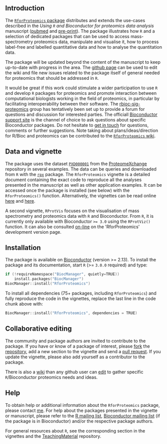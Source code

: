 ## Introduction

The
[`RforProteomics` package](http://www.bioconductor.org/packages/release/data/experiment/html/RforProteomics.html)
distributes and extends the use-cases described in the _Using `R` and
Bioconductor for proteomics data analysis_ manuscript
([pubmed](http://www.ncbi.nlm.nih.gov/pubmed/23692960) and
[pre-print](http://arxiv.org/abs/1305.6559)).  The package illustrates
how `R` and a selection of dedicated packages that can be used to
access mass-spectrometry proteomics data, manipulate and visualise it,
how to process label-free and labelled quantitative data and how to
analyse the quantitation data.

The package will be updated beyond the content of the manuscript to
keep up-to-date with progress in the area.  The
[github page](https://github.com/lgatto/RforProteomics) can be used to
edit the wiki and file new issues related to the package itself of
general needed for proteomics that should be addressed in `R`.

It would be great if this work could stimulate a wider participation
to use `R` and develop `R` packages for proteomics and promote
interaction between computational biologists working in the field of
proteomics, in particular by facilitating interoperability between
their software.  The
[rbioc-sig-proteomics](https://groups.google.com/forum/#!forum/rbioc-sig-proteomics)
group has tentatively been set up to provide a forum for questions and
discussion for interested parties. The officiall
[Bioconductor support site](https://support.bioconductor.org/) is the
channel of choice to ask questions about specific Bioconductor
packages. Do not hesitate to
[get in touch](http://proteome.sysbiol.cam.ac.uk/lgatto/) for
questions, comments or further suggestions. Note taking about
plans/ideas/direction for R/Bioc and proteomics can be contributed to
the
[`RforProteomics` wiki](https://github.com/lgatto/RforProteomics/wiki).

## Data and vignette

The package uses the
dataset
[`PXD000001`](http://proteomecentral.proteomexchange.org/cgi/GetDataset?ID=PXD000001) from
the [ProteomeXchange](http://www.proteomexchange.org/) repository in
several examples. The data can be queries and downloaded from `R` with
the
[`rpx`](http://bioconductor.org/packages/release/bioc/html/rpx.html)
package. The `RforProteomics` vignette is a detailed document
containing the exact code to reproduce all the analyses presented in
the manuscript as well as other application examples. It can be
accessed once the package is installed (see below) with the
`RforProteomics()` function. Alternatively, the vignettes can be read
online
[here](https://lgatto.github.io/RforProteomics/articles/RforProteomics.html) and
[here](https://lgatto.github.io/RforProteomics/articles/RProtVis.html).

A second vignette, `RProtVis` focuses on the visualisation of mass
spectrometry and proteomics data with `R` and Bioconductor. From `R`,
it is currently only available with Bioconductor `>= 3.0` using the
`RProtViz()` function. It can also be consulted
[on-line](http://bioconductor.org/packages/release/data/experiment/vignettes/RforProteomics/inst/doc/RProtVis.html)
on the 'RforProteomics' development version page.

## Installation

The package is available on
[Bioconductor](http://bioconductor.org/packages/release/data/experiment/html/RforProteomics.html)
(version >= 2.13). To install the package and its documentation, start
`R` (>= `3.0.0` required) and type:

```c
if (!requireNamespace("BiocManager", quietly=TRUE))
    install.packages("BiocManager")
BiocManager::install("RforProteomics")
```

To install all dependencies (75+ packages, including `RforProteomics`)
and fully reproduce the code in the vignettes, replace the last line
in the code chunk above with:

```c
BiocManager::install("RforProteomics", dependencies = TRUE)
```

## Collaborative editing

The community and package authors are invited to contribute to the
package. If you have or know of a package of interest, please
[fork](https://help.github.com/articles/fork-a-repo) the
[repository](https://github.com/lgatto/RforProteomics), add a new
section to the vignette and send a
[pull request](https://help.github.com/articles/creating-a-pull-request). If
you update the vignette, please also add yourself as a contributor to
the package.

There is also a [wiki](https://github.com/lgatto/RforProteomics/wiki)
than any github user can
[edit](https://help.github.com/articles/editing-wiki-pages-via-the-online-interface)
to gather specific `R`/Bioconductor proteomics needs and ideas. 

## Help

To obtain help or additional information about the `RforProteomics`
package, please contact
[me](http://proteome.sysbiol.cam.ac.uk/lgatto/). For help about the
packages presented in the vignette or manuscript, please refer to the
[R mailing list](https://stat.ethz.ch/mailman/listinfo/r-help),
[Bioconductor mailing list](http://www.bioconductor.org/help/mailing-list/#bioconductor)
(if the package is in Bioconductor) and/or the respective package
authors.

For general resources about `R`, see the corresponding section in the
vignettes and the
[TeachingMaterial](https://github.com/lgatto/TeachingMaterial)
repository.
